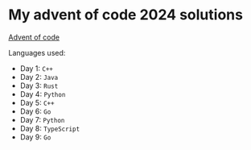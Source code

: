 # My advent of code 2024 solutions

[Advent of code](https://adventofcode.com/2024)

Languages used:
- Day 1: `C++`
- Day 2: `Java`
- Day 3: `Rust`
- Day 4: `Python`
- Day 5: `C++`
- Day 6: `Go`
- Day 7: `Python`
- Day 8: `TypeScript`
- Day 9: `Go`
